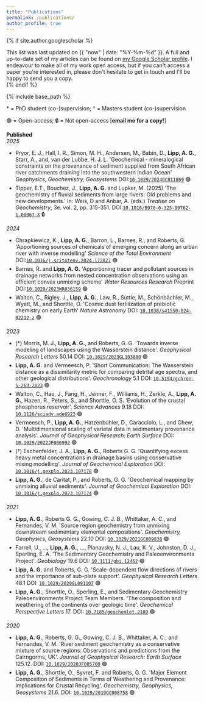```yaml
---
title: "Publications"
permalink: /publications/
author_profile: true
---
```


{% if site.author.googlescholar %}
  <div class="wordwrap">This list was last updated on {{ "now" | date: "%Y-%m-%d" }}. A full and up-to-date set of my articles can be found on <a href="{{site.author.googlescholar}}">my Google Scholar profile</a>. I endeavour to make all of my work open access, but if you can't access a paper you're interested in, please don't hesitate to get in touch and I'll be happy to send you a copy.</div>
{% endif %}

{% include base_path %}


\* = PhD student (co-)supervision; † = Masters student (co-)supervision

🟢 = Open-access; 🔒 = Not open-access [**email me for a copy!**]

<!-- **Under Review**   -->


<!-- **Accepted**   -->

**Published**  
*2025*  

- Pryor, E. J., Hall, I. R., Simon, M. H., Andersen, M., Babin, D., **Lipp, A. G.**, Starr, A., and, van der Lubbe, H. J. L. 'Geochemical - mineralogical constraints on the provenance of sediment supplied from South African river catchments draining into the southwestern Indian Ocean' *Geophysics, Geochemistry, Geosystems* DOI:[`10.1029/2024GC011869`](https://doi.org/10.1029/2024GC011869) 🟢
- Tipper, E.T., Bouchez, J., **Lipp, A. G.** and Lupker, M. (2025) 'The geochemistry of fluvial sediments from large rivers: Old problems and new developments.' In: Weis, D and Anbar, A. (eds.) *Treatise on Geochemistry*, 3e. vol. 2, pp. 315-351. DOI:[`10.1016/B978-0-323-99762-1.00067-X`](dx.doi.org/10.1016/B978-0-323-99762-1.00067-X)  🔒 

*2024*  

- Chrapkiewicz, K., **Lipp, A. G.**, Barron, L., Barnes, R., and Roberts, G. 'Apportioning sources of chemicals of emerging concern along an urban river with inverse modelling' *Science of the Total Environment*  DOI:[`10.1016/j.scitotenv.2024.172827`](https://doi.org/10.1016/j.scitotenv.2024.172827) 🟢  
- Barnes, R. and **Lipp, A. G.** 'Apportioning tracer and pollutant sources in drainage networks from nested concentration observations using an efficient convex unmixing scheme' *Water Resources Research* Preprint DOI:[`10.1029/2023WR036159`](https://doi.org/10.1029/2023WR036159) 🟢  
- Walton, C., Rigley, J., **Lipp, A. G.**, Law, R., Suttle, M., Schönbächler, M., Wyatt, M., and Shorttle, O. 'Cosmic dust fertilization of prebiotic chemistry on early Earth' *Nature Astronomy* DOI: [`10.1038/s41550-024-02212-z`](https://doi.org/10.1038/s41550-024-02212-z) 🟢

*2023*  
- (\*) Morris, M. J., **Lipp, A. G.**, and Roberts, G. G. 'Towards inverse modeling of landscapes using the Wasserstein distance'. *Geophysical Research Letters* 50.14 DOI: [`10.1029/2023GL103880`](https://doi.org/10.1029/2023GL103880) 🟢 
- **Lipp, A. G.** and Vermeesch, P. 'Short Communication: The Wasserstein distance as a dissimilarity metric for comparing detrital age spectra, and other geological distributions'. *Geochronology* 5.1 DOI: [`10.5194/gchron-5-263-2023`](https://doi.org/10.5194/gchron-5-263-2023) 🟢
- Walton, C., Hao, J., Fang, H., Jenner, F., Williams, H., Zerkle, A., **Lipp, A. G.**, Hazen, R., Peters, S., and Shorttle, O. S. 'Evolution of the crustal phosphorus reservoir'. *Science Advances* 9.18 DOI: [`10.1126/sciadv.ade6923`](https://doi.org/10.1126/sciadv.ade6923) 🟢  
- Vermeesch, P., **Lipp, A. G.**, Hatzenbuhler, D., Caracciolo, L., and Chew, D. 'Multidimensional scaling of varietal data in sedimentary provenance analysis'. *Journal of Geophysical Research: Earth Surface* DOI: [`10.1029/2022JF006992`](https://doi.org/10.1029/2022JF006992) 🟢 
- (†) Eschenfelder, J. A., **Lipp, A. G.**, Roberts G. G. 'Quantifying excess heavy metal concentrations in drainage basins using conservative mixing modelling'. *Journal of Geochemical Exploration* DOI: [`10.1016/j.gexplo.2023.107178`](https://doi.org/10.1016/j.gexplo.2023.107178) 🟢 
- **Lipp, A. G.**, de Caritat, P., and Roberts, G. G. 'Geochemical mapping by unmixing alluvial sediments'. *Journal of Geochemical Exploration* DOI: [`10.1016/j.gexplo.2023.107174`](https://doi.org/10.1016/j.gexplo.2023.107174) 🟢  

*2021*  
- **Lipp, A. G.**, Roberts G. G., Gowing, C. J. B., Whittaker, A. C., and Fernandes, V. M. 'Source region geochemistry from unmixing downstream sedimentary elemental compositions'. *Geochemistry, Geophysics, Geosystems* 22.10 DOI: [`10.1029/2021GC009838`](https://doi.org/10.1029/2021GC009838) 🟢 
- Farrell, U., ..., **Lipp, A. G.**, ..., Planavsky, N. J., Lau, K. V., Johnston, D. J., Sperling, E. A. 'The Sedimentary Geochemistry and Paleoenvironments Project'. *Geobiology* 19.6 DOI: [`10.1111/gbi.12462`](https://doi.org/10.1111/gbi.12462) 🟢 
- **Lipp, A. G.** and Roberts, G. G. 'Scale-dependent flow directions of rivers and the importance of sub-plate support'. *Geophysical Research Letters* 48.1 DOI: [`10.1029/2020GL091107`](https://doi.org/10.1029/2020GL091107) 🟢  
- **Lipp, A. G.**, Shorttle, O., Sperling, E., and Sedimentary Geochemistry Paleoenvironments Project Team Members. 'The composition and weathering of the continents over geologic time'. *Geochemical Perspective Letters* 17. DOI: [`10.7185/geochemlet.2109`](https://doi.org/10.7185/geochemlet.2109) 🟢  

*2020*
- **Lipp, A. G.**, Roberts, G. G., Gowing, C. J. B., Whittaker, A. C., and Fernandes, V. M. 'River sediment geochemistry as a conservative mixture of source regions: Observations and predictions from the Cairngorms, UK'. *Journal of Geophysical Research: Earth Surface* 125.12. DOI: [`10.1029/2020JF005700`](https://doi.org/10.1029/2020JF005700) 🟢
- **Lipp, A. G.**, Shorttle, O., Syvret, F. and Roberts, G. G. 'Major Element Composition of Sediments in Terms of Weathering and Provenance: Implications for Crustal Recycling'. *Geochemistry, Geophysics, Geosystems* 21.6. DOI: [`10.1029/2019GC008758`](https://doi.org/10.1029/2019GC008758) 🟢

